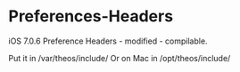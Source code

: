 Preferences-Headers
===================

iOS 7.0.6 Preference Headers - modified - compilable.

Put it in /var/theos/include/
Or on Mac in /opt/theos/include/
